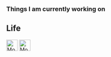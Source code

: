 ### Things I am currently working on

Life
---

<a href="http://www.abdulwasey.me"><img src="http://www.abdulwasey.me/favicon.png" alt="Mohammed Abdul Wasey" height="30" width="30"></a> <a href="https://dev.to/abdulwasey"><img src="https://d2fltix0v2e0sb.cloudfront.net/dev-badge.svg" alt="Mohammed Abdul Wasey's DEV Profile" height="30" width="30"></a>
